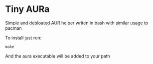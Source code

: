 # Tiny AURa

Simple and debloated AUR helper writen in 
bash with similar usage to pacman

To install just run:
```
make
```
And the aura executable will be added to your path
